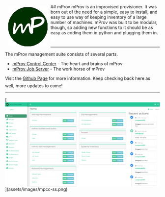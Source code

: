 <img align="left" src="assets/images/mProvLogo.png" style="padding: 10px;" />
## mProv
mProv is an improvised provisioner.  It was born out of the need for a simple, easy to install, and easy to use way of keeping inventory of
a large number of machines.  mProv was built to be modular, though, so adding new functions to it should be as easy as coding them in python
and plugging them in.  <img src="assets/images/cursor_blink.gif" />

<hr />

The mProv management suite consists of several parts.

- [mProv Control Center](mpcc.md) - The heart and brains of mProv
- [mProv Job Server](mprov_jobserver.md) - The work horse of mProv

Visit the [Github Page](https://github.com/mprov-ng/) for more information.  Keep checking back here as well, more updates to come! <img src="assets/images/cursor_blink.gif" />

<hr />
[<img align="center" src="assets/images/mpcc-ss.png" />](assets/images/mpcc-ss.png)